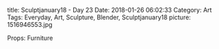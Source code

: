 title: Sculptjanuary18 - Day 23
Date: 2018-01-26 06:02:33
Category: Art
Tags: Everyday, Art, Sculpture, Blender, Sculptjanuary18
picture: 1516946553.jpg

Props: Furniture
